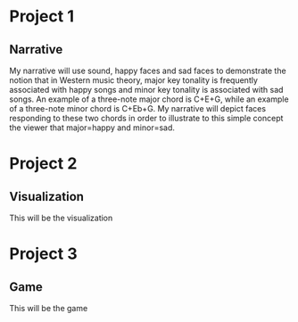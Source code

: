 # Project 1
## Narrative
My narrative will use sound, happy faces and sad faces to demonstrate the notion that in Western music theory, major key tonality is frequently associated with happy songs and minor key tonality is associated with sad songs. An example of a three-note major chord is C+E+G, while an example of a three-note minor chord is C+Eb+G. My narrative will depict faces responding to these two chords in order to illustrate to this simple concept the viewer that major=happy and minor=sad.

# Project 2
## Visualization
This will be the visualization

# Project 3
## Game
This will be the game
